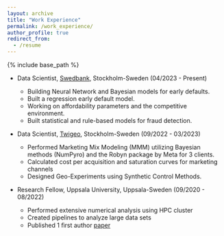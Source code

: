 ```yaml
---
layout: archive
title: "Work Experience"
permalink: /work_experience/
author_profile: true
redirect_from:
  - /resume
---
```


{% include base_path %}

* Data Scientist, [Swedbank](https://www.swedbank.com/), Stockholm-Sweden (04/2023 - Present)
  * Building Neural Network and Bayesian models for early defaults.
  * Built a regression early default model.  
  * Working on affordability parameters and the competitive environment.
  * Built statistical and rule-based models for fraud detection.

* Data Scientist, [Twigeo](https://twigeo.com/), Stockholm-Sweden (09/2022 - 03/2023)
  * Performed Marketing Mix Modeling (MMM) utilizing Bayesian methods (NumPyro) and the Robyn package by Meta for 3 clients.
  * Calculated cost per acquisition and saturation curves for marketing channels
  * Designed Geo-Experiments using Synthetic Control Methods.

* Research Fellow, Uppsala University, Uppsala-Sweden (09/2020 - 08/2022)
  * Performed extensive numerical analysis using HPC cluster
  * Created pipelines to analyze large data sets
  * Published 1 ﬁrst author [paper](https://journals.aps.org/prb/abstract/10.1103/PhysRevB.106.125155) 

